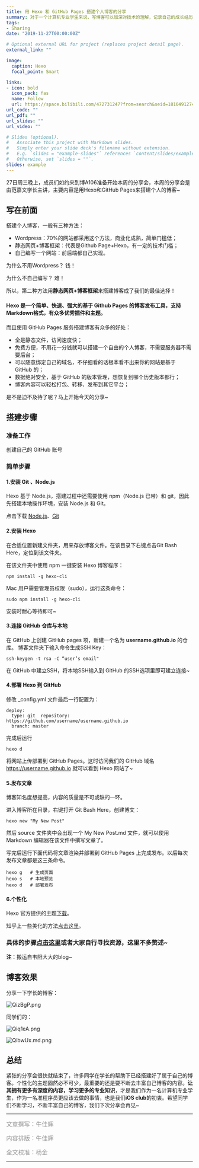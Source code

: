 ```yaml
---
title: 用 Hexo 和 GitHub Pages 搭建个人博客的分享
summary: 对于一个计算机专业学生来说，写博客可以加深对技术的理解，记录自己的成长经历，可以结交更多志同道合的朋友。
tags:
- Sharing
date: "2019-11-27T00:00:00Z"

# Optional external URL for project (replaces project detail page).
external_link: ""

image:
  caption: Hexo
  focal_point: Smart

links:
- icon: bold
  icon_pack: fas
  name: Follow
  url: https://space.bilibili.com/472731247?from=search&seid=18104912749018562379
url_code: ""
url_pdf: ""
url_slides: ""
url_video: ""

# Slides (optional).
#   Associate this project with Markdown slides.
#   Simply enter your slide deck's filename without extension.
#   E.g. `slides = "example-slides"` references `content/slides/example-slides.md`.
#   Otherwise, set `slides = ""`.
slides: example
---
```

27日周三晚上，成员们如约来到博A106准备开始本周的分享会，本周的分享会是由范嘉文学长主讲，主要内容是用Hexo和GitHub Pages来搭建个人的博客~

## 写在前面

搭建个人博客，一般有三种方法：

- Wordpress：70%的网站都采用这个方法，商业化成熟，简单门槛低；
- 静态网页+博客框架：代表是Github Page+Hexo，有一定的技术门槛；
- 自己编写一个网站：前后端都自己实现。

为什么不用Wordpress？
钱！

为什么不自己编写？
难！

所以，第二种方法用**静态网页+博客框架**来搭建博客成了我们的最佳选择！

#### Hexo 是一个简单、快速、强大的基于 Github Pages 的博客发布工具，支持Markdown格式，有众多优秀插件和主题。

而且使用 GitHub Pages 服务搭建博客有众多的好处：

- 全是静态文件，访问速度快；
- 免费方便，不用花一分钱就可以搭建一个自由的个人博客，不需要服务器不需要后台；
- 可以随意绑定自己的域名，不仔细看的话根本看不出来你的网站是基于 GitHub 的；
- 数据绝对安全，基于 GitHub 的版本管理，想恢复到哪个历史版本都行；
- 博客内容可以轻松打包、转移、发布到其它平台；

是不是迫不及待了呢？马上开始今天的分享~

## 搭建步骤

### 准备工作

创建自己的 GitHub 账号

### 简单步骤

#### 1.安装 Git 、Node.js

Hexo 基于 Node.js，搭建过程中还需要使用 npm（Node.js 已带）和 git，因此先搭建本地操作环境，安装 Node.js 和 Git。

点击下载
[Node.js](https://nodejs.org/zh-cn)、[Git](https://git-scm.com/downloads)

#### 2.安装 Hexo

在合适位置新建文件夹，用来存放博客文件。在该⽬录下右键点击Git Bash Here，定位到该文件夹。

在该文件夹中使用 npm 一键安装 Hexo 博客程序：

    npm install -g hexo-cli

Mac 用户需要管理员权限（sudo），运行这条命令：

    sudo npm install -g hexo-cli

安装时耐心等待即可~

#### 3.连接 GitHub 仓库与本地

在 GitHub 上创建 GitHub pages 项，新建一个名为 **username.github.io** 的仓库。
博客文件夹下输⼊命令⽣成SSH Key：

    ssh-keygen -t rsa -C “user’s email"

在 GitHub 中建⽴SSH，将本地SSH输入到 GitHub 的SSH选项⾥即可建立连接~

#### 4.部署 Hexo 到 GitHub

修改 _conﬁg.yml ⽂件最后⼀⾏配置为：

    deploy:
      type: git  repository: https://github.com/username/username.github.io  
      branch: master

完成后运行

    hexo d 

将网站上传部署到 GitHub Pages。这时访问我们的 GitHub 域名 <https://username.github.io> 就可以看到 Hexo 网站了~

#### 5.发布文章

博客知名度想提高，内容的质量是不可或缺的一环。

进入博客所在目录，右键打开 Git Bash Here，创建博文：

    hexo new "My New Post"

然后 source 文件夹中会出现一个 My New Post.md 文件，就可以使用 Markdown 编辑器在该文件中撰写文章了。

写完后运行下面代码将文章渲染并部署到 GitHub Pages 上完成发布。以后每次发布文章都是这三条命令。

    hexo g   # 生成页面
    hexo s   # 本地预览
    hexo d   # 部署发布

#### 6.个性化

Hexo 官方提供的主题[下载](https://hexo.io/themes/)。

知乎上一些美化的方法[点击这里](https://zhuanlan.zhihu.com/p/69211731)。

### 具体的步骤[点击这里](https://godweiyang.com/2018/04/13/hexo-blog/)或者大家自行寻找资源，这里不多赘述~
**注**：搬运自韦阳大大的blog~

## 博客效果

分享一下学长的博客：

![QizBgP.png](https://s2.ax1x.com/2019/11/28/QizBgP.png)

同学们的：

![Qiq1eA.png](https://s2.ax1x.com/2019/11/28/Qiq1eA.png)

![QibwUx.md.png](https://s2.ax1x.com/2019/11/28/QibwUx.md.png)

## 总结

紧张的分享会很快就结束了，许多同学在学长的帮助下已经搭建好了属于自己的博客。个性化的主题固然必不可少，最重要的还是要不断去丰富自己博客的内容。**让其拥有更多有深度的内容，学习更多的专业知识**，才是我们作为一名计算机专业学生，作为一名准程序员更应该去做的事情，也是我们**iOS club**的初衷。希望同学们不断学习，不断丰富自己的博客，我们下次分享会再见~

---
<span style="color:#949494;font-size:16px">文章撰写：牛佳辉</span>

<span style="color:#949494;font-size:16px">内容排版：牛佳辉</span>

<span style="color:#949494;font-size:16px">全文校准：杨金</span>

---
